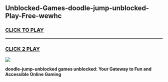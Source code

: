 
## Unblocked-Games-doodle-jump-unblocked-Play-Free-wewhc
<h3>
<a href="https://premium76.site?title=doodle-jump-unblocked&ref=17A">CLICK TO PLAY</a></h3>
<hr>

<h3>
<a href="https://premium76.site?title=doodle-jump-unblocked&ref=17A">CLICK 2 PLAY</a>
  
</h3>

<a href="https://premium76.site?title=doodle-jump-unblocked&ref=17A"><img src="https://clearcache.store/games.png"></a>


**doodle-jump-unblocked games unblocked: Your Gateway to Fun and Accessible Online Gaming**

